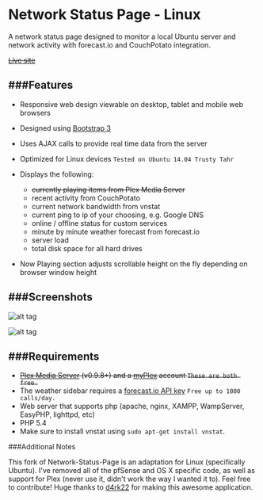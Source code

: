 Network Status Page - Linux
===================

A network status page designed to monitor a local Ubuntu server and network activity with forecast.io and CouchPotato integration.

~~[Live site][ls]~~

[ls]: http://hill364.net/
[pft]: http://forums.plexapp.com/index.php/topic/84856-network-status-page/


###Features
---------------
* Responsive web design viewable on desktop, tablet and mobile web browsers 

* Designed using [Bootstrap 3][bs]

* Uses AJAX calls to provide real time data from the server

* Optimized for Linux devices `Tested on Ubuntu 14.04 Trusty Tahr`

* Displays the following:
	* ~~currently playing items from Plex Media Server~~
	* recent activity from CouchPotato
	* current network bandwidth from vnstat
	* current ping to ip of your choosing, e.g. Google DNS
	* online / offline status for custom services
	* minute by minute weather forecast from forecast.io
	* server load
	* total disk space for all hard drives

* Now Playing section adjusts scrollable height on the fly depending on browser window height


[bs]: http://getbootstrap.com


###Screenshots
---------------
![alt tag](http://d.pr/i/1hfF8+)

![alt tag](http://d.pr/i/1eTEu+)


###Requirements
---------------
* ~~[Plex Media Server][pms] (v0.9.8+) and a [myPlex][pp] account `These are both free.`~~
* The weather sidebar requires a [forecast.io API key][fcAPI] `Free up to 1000 calls/day.`
* Web server that supports php (apache, nginx, XAMPP, WampServer, EasyPHP, lighttpd, etc)
* PHP 5.4
* Make sure to install vnstat using `sudo apt-get install vnstat`.

[pms]: https://plex.tv
[pp]: https://plex.tv/subscription/about
[fcAPI]: https://developer.forecast.io


###Additional Notes

This fork of Network-Status-Page is an adaptation for Linux (specifically Ubuntu). I've removed all of the pfSense and OS X specific code, as well as support for Plex (never use it, didn't work the way I wanted it to). Feel free to contribute! Huge thanks to [d4rk22][d4rk22] for making this awesome application.

[d4rk22]: https://github.com/d4rk22

